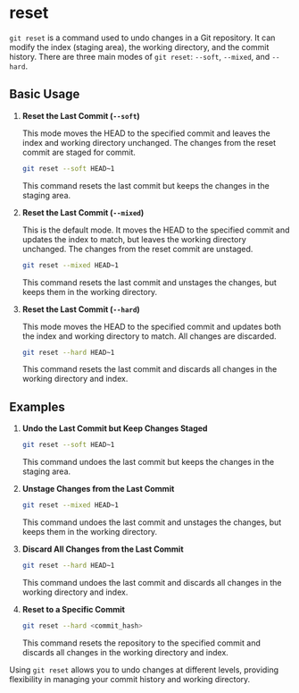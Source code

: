 # reset

`git reset` is a command used to undo changes in a Git repository. It can modify the index (staging area), the working directory, and the commit history. There are three main modes of `git reset`: `--soft`, `--mixed`, and `--hard`.

## Basic Usage

1. **Reset the Last Commit (`--soft`)**

   This mode moves the HEAD to the specified commit and leaves the index and working directory unchanged. The changes from the reset commit are staged for commit.

   ```sh
   git reset --soft HEAD~1
   ```

   This command resets the last commit but keeps the changes in the staging area.

2. **Reset the Last Commit (`--mixed`)**

   This is the default mode. It moves the HEAD to the specified commit and updates the index to match, but leaves the working directory unchanged. The changes from the reset commit are unstaged.

   ```sh
   git reset --mixed HEAD~1
   ```

   This command resets the last commit and unstages the changes, but keeps them in the working directory.

3. **Reset the Last Commit (`--hard`)**

   This mode moves the HEAD to the specified commit and updates both the index and working directory to match. All changes are discarded.

   ```sh
   git reset --hard HEAD~1
   ```

   This command resets the last commit and discards all changes in the working directory and index.

## Examples

1. **Undo the Last Commit but Keep Changes Staged**

   ```sh
   git reset --soft HEAD~1
   ```

   This command undoes the last commit but keeps the changes in the staging area.

2. **Unstage Changes from the Last Commit**

   ```sh
   git reset --mixed HEAD~1
   ```

   This command undoes the last commit and unstages the changes, but keeps them in the working directory.

3. **Discard All Changes from the Last Commit**

   ```sh
   git reset --hard HEAD~1
   ```

   This command undoes the last commit and discards all changes in the working directory and index.

4. **Reset to a Specific Commit**

   ```sh
   git reset --hard <commit_hash>
   ```

   This command resets the repository to the specified commit and discards all changes in the working directory and index.

Using `git reset` allows you to undo changes at different levels, providing flexibility in managing your commit history and working directory.